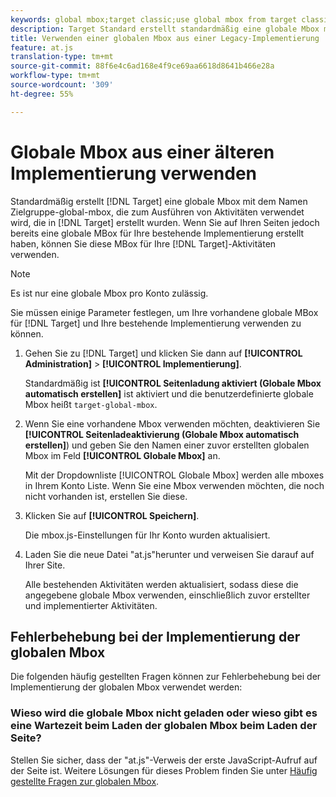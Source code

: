 ```yaml
---
keywords: global mbox;target classic;use global mbox from target classic
description: Target Standard erstellt standardmäßig eine globale Mbox mit der Bezeichnung „target-global-mbox“, die zum Ausführen von Aktivitäten verwendet wird, die in Target Standard erstellt wurden. Wenn Sie auf Ihren Seiten jedoch bereits eine globale MBox für Ihre bestehende Implementierung erstellt haben, können Sie diese MBox für Ihre Target Standard-Aktivitäten verwenden.
title: Verwenden einer globalen Mbox aus einer Legacy-Implementierung
feature: at.js
translation-type: tm+mt
source-git-commit: 88f6e4c6ad168e4f9ce69aa6618d8641b466e28a
workflow-type: tm+mt
source-wordcount: '309'
ht-degree: 55%

---
```



# Globale Mbox aus einer älteren Implementierung verwenden

Standardmäßig erstellt [!DNL Target] eine globale Mbox mit dem Namen Zielgruppe-global-mbox, die zum Ausführen von Aktivitäten verwendet wird, die in [!DNL Target] erstellt wurden. Wenn Sie auf Ihren Seiten jedoch bereits eine globale MBox für Ihre bestehende Implementierung erstellt haben, können Sie diese MBox für Ihre [!DNL Target]-Aktivitäten verwenden.

>[!NOTE]
>
>Es ist nur eine globale Mbox pro Konto zulässig.

Sie müssen einige Parameter festlegen, um Ihre vorhandene globale MBox für [!DNL Target] und Ihre bestehende Implementierung verwenden zu können.

1. Gehen Sie zu [!DNL Target] und klicken Sie dann auf **[!UICONTROL Administration]** > **[!UICONTROL Implementierung]**.

   Standardmäßig ist **[!UICONTROL Seitenladung aktiviert (Globale Mbox automatisch erstellen]** ist aktiviert und die benutzerdefinierte globale Mbox heißt `target-global-mbox`.

1. Wenn Sie eine vorhandene Mbox verwenden möchten, deaktivieren Sie **[!UICONTROL Seitenladeaktivierung (Globale Mbox automatisch erstellen]**) und geben Sie den Namen einer zuvor erstellten globalen Mbox im Feld **[!UICONTROL Globale Mbox]** an.

   Mit der Dropdownliste [!UICONTROL Globale Mbox] werden alle mboxes in Ihrem Konto Liste. Wenn Sie eine Mbox verwenden möchten, die noch nicht vorhanden ist, erstellen Sie diese.

1. Klicken Sie auf **[!UICONTROL Speichern]**.

   Die mbox.js-Einstellungen für Ihr Konto wurden aktualisiert.

1. Laden Sie die neue Datei &quot;at.js&quot;herunter und verweisen Sie darauf auf Ihrer Site.

   Alle bestehenden Aktivitäten werden aktualisiert, sodass diese die angegebene globale Mbox verwenden, einschließlich zuvor erstellter und implementierter Aktivitäten.

## Fehlerbehebung bei der Implementierung der globalen Mbox

Die folgenden häufig gestellten Fragen können zur Fehlerbehebung bei der Implementierung der globalen Mbox verwendet werden:

### Wieso wird die globale Mbox nicht geladen oder wieso gibt es eine Wartezeit beim Laden der globalen Mbox beim Laden der Seite?

Stellen Sie sicher, dass der &quot;at.js&quot;-Verweis der erste JavaScript-Aufruf auf der Seite ist. Weitere Lösungen für dieses Problem finden Sie unter [Häufig gestellte Fragen zur globalen Mbox](/help/c-implementing-target/c-implementing-target-for-client-side-web/c-target-atjs-faq/global-mbox-frequently-asked-questions.md).
